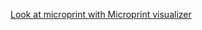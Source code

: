 [Look at microprint with Microprint visualizer](https://alphasteam.github.io/microprint-visualizer/?url=https://api.github.com/repos/AlphaSteam/microprint-generator/contents/Examples/With-custom-rules/custom_microprint_name.svg&ref=refs/heads/matrix_actions)
